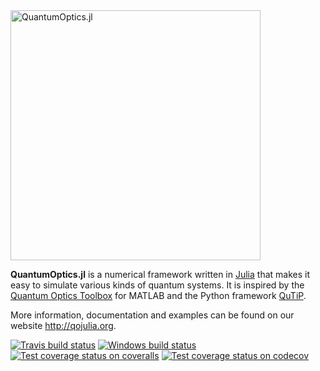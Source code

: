 <img src="https://github.com/qojulia/QuantumOptics.jl-website/blob/master/_assets/logo.png" alt="QuantumOptics.jl" width="400">

**QuantumOptics.jl** is a numerical framework written in [Julia](http://julialang.org) that makes it easy to simulate various kinds of quantum systems.  It is inspired by the [Quantum Optics Toolbox](http://qo.phy.auckland.ac.nz/toolbox) for MATLAB and the Python framework [QuTiP](http://qutip.org).

More information, documentation and examples can be found on our website http://qojulia.org.

[![Travis build status](https://api.travis-ci.org/bastikr/QuantumOptics.jl.png?branch=master)](https://travis-ci.org/bastikr/QuantumOptics.jl)
[![Windows build status](https://ci.appveyor.com/api/projects/status/t83f2bqfpumn6d96/branch/master?svg=true)](https://ci.appveyor.com/project/bastikr/quantumoptics-jl/branch/master)
[![Test coverage status on coveralls](https://coveralls.io/repos/github/bastikr/QuantumOptics.jl/badge.svg?branch=master)](https://coveralls.io/github/bastikr/QuantumOptics.jl?branch=master)
[![Test coverage status on codecov](https://codecov.io/gh/bastikr/QuantumOptics.jl/branch/master/graph/badge.svg)](https://codecov.io/gh/bastikr/QuantumOptics.jl)
